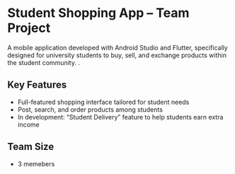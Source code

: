 # Student Shopping App – Team Project

A mobile application developed with Android Studio and Flutter, specifically designed for university students to buy, sell, and exchange products within the student community. .
## Key Features

- Full-featured shopping interface tailored for student needs
- Post, search, and order products among students
- In development: “Student Delivery” feature to help students earn extra income

## Team Size
- 3 memebers
